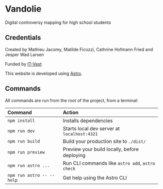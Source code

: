 # Vandolie

Digital controversy mapping for high school students

## Credentials

Created by Mathieu Jacomy, Matilde Ficozzi, Cathrine Hofmann Fried and Jesper Wad Larsen

Funded by [IT-Vest](https://www.it-vest.dk/)

This website is developed using [Astro](https://astro.build/).

## Commands

All commands are run from the root of the project, from a terminal:

| Command                   | Action                                           |
| :------------------------ | :----------------------------------------------- |
| `npm install`             | Installs dependencies                            |
| `npm run dev`             | Starts local dev server at `localhost:4321`      |
| `npm run build`           | Build your production site to `./dist/`          |
| `npm run preview`         | Preview your build locally, before deploying     |
| `npm run astro ...`       | Run CLI commands like `astro add`, `astro check` |
| `npm run astro -- --help` | Get help using the Astro CLI                     |
